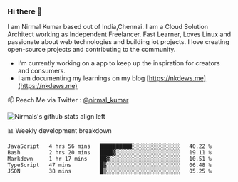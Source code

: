 ### Hi there 👋

 I am Nirmal Kumar based out of India,Chennai. I am a Cloud Solution Architect working as Independent Freelancer. Fast Learner, Loves Linux and passionate about web technologies and building iot projects. I love creating open-source projects and contributing to the community.

- I’m currently working on a app to keep up the inspiration for creators and consumers.
- I am documenting my learnings on my blog [https://nkdews.me](https://nkdews.me)

📫 Reach Me via  Twitter : [@nirmal_kumar](https://twitter.com/nirmal_kumar)

![Nirmals's github stats align left](https://github-readme-stats.vercel.app/api?username=nk-gears&show_icons=true)


📊 Weekly development breakdown

<!--START_SECTION:waka-->
```text
JavaScript   4 hrs 56 mins   ██████████░░░░░░░░░░░░░░░   40.22 % 
Bash         2 hrs 20 mins   ████▓░░░░░░░░░░░░░░░░░░░░   19.11 % 
Markdown     1 hr 17 mins    ██▓░░░░░░░░░░░░░░░░░░░░░░   10.51 % 
TypeScript   47 mins         █▓░░░░░░░░░░░░░░░░░░░░░░░   06.48 % 
JSON         38 mins         █▒░░░░░░░░░░░░░░░░░░░░░░░   05.25 % 
```
<!--END_SECTION:waka-->


